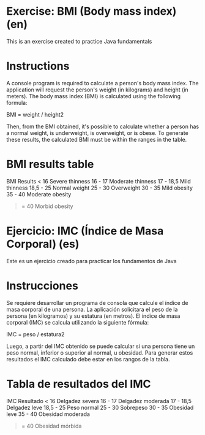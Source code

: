 # Exercise: BMI (Body mass index) (en)
This is an exercise created to practice Java fundamentals

# Instructions
A console program is required to calculate a person's body mass index. The application will request the person's weight (in kilograms) and height (in meters). The body mass index (BMI) is calculated using the following formula:

BMI = weight / height2

Then, from the BMI obtained, it's possible to calculate whether a person has a normal weight, is underweight, is overweight, or is obese. To generate these results, the calculated BMI must be within the ranges in the table.

# BMI results table
  BMI	   Results
< 16	   Severe thinness
16 - 17	   Moderate thinness
17 - 18,5  Mild thinness
18,5 - 25  Normal weight
25 - 30	   Overweight
30 - 35	   Mild obesity
35 - 40	   Moderate obesity
>= 40	   Morbid obesity




# Ejercicio: IMC (Índice de Masa Corporal) (es)
Este es un ejercicio creado para practicar los fundamentos de Java

# Instrucciones
Se requiere desarrollar un programa de consola que calcule el índice de masa corporal de una persona. La aplicación solicitara el peso de la persona (en kilogramos) y su estatura (en metros). El índice de masa corporal (IMC) se calcula utilizando la siguiente fórmula:

IMC = peso / estatura2

Luego, a partir del IMC obtenido se puede calcular si una persona tiene un peso normal, inferior o superior al normal, u obesidad. Para generar estos resultados el IMC calculado debe estar en los rangos de la tabla.

# Tabla de resultados del IMC
  IMC	   Resultado
< 16	   Delgadez severa
16 - 17	   Delgadez moderada
17 - 18,5  Delgadez leve
18,5 - 25  Peso normal
25 - 30	   Sobrepeso
30 - 35	   Obesidad leve
35 - 40	   Obesidad moderada
>= 40	   Obesidad mórbida